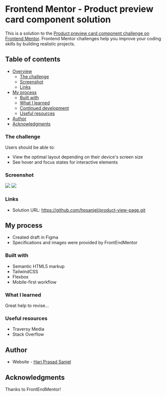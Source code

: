 # Frontend Mentor - Product preview card component solution

This is a solution to the [Product preview card component challenge on Frontend Mentor](https://www.frontendmentor.io/challenges/product-preview-card-component-GO7UmttRfa). Frontend Mentor challenges help you improve your coding skills by building realistic projects.

## Table of contents

- [Overview](#overview)
  - [The challenge](#the-challenge)
  - [Screenshot](#screenshot)
  - [Links](#links)
- [My process](#my-process)
  - [Built with](#built-with)
  - [What I learned](#what-i-learned)
  - [Continued development](#continued-development)
  - [Useful resources](#useful-resources)
- [Author](#author)
- [Acknowledgments](#acknowledgments)

### The challenge

Users should be able to:

- View the optimal layout depending on their device's screen size
- See hover and focus states for interactive elements

### Screenshot

![](./mobileDesign.png) ![](./desktopDesign.png)

### Links

- Solution URL: https://github.com/hpsanjel/product-view-page.git

## My process

- Created draft in Figma
- Specifications and images were provided by FrontEndMentor

### Built with

- Semantic HTML5 markup
- TailwindCSS
- Flexbox
- Mobile-first workflow

### What I learned

Great help to revise...

### Useful resources

- Traversy Media
- Stack Overflow

## Author

- Website - [Hari Prasad Sanjel](www.harisanjel.com.np)

## Acknowledgments

Thanks to FrontEndMentor!
